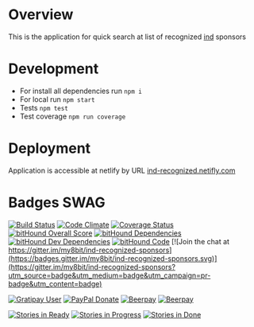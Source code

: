 # Overview

This is the application for quick search at list of recognized [ind](https://ind.nl/EN/business/public-register) sponsors 

# Development

* For install all dependencies run ``` npm i ```
* For local run ``` npm start ```
* Tests ``` npm test ```
* Test coverage ``` npm run coverage ```

# Deployment

Application is accessible at netlify by URL [ind-recognized.netifly.com](https://ind-recognized.netlify.com)

# Badges SWAG

[![Build Status](https://travis-ci.org/my8bit/ind-recognized-sponsors.svg?branch=master)](https://travis-ci.org/my8bit/ind-recognized-sponsors)
[![Code Climate](https://codeclimate.com/github/my8bit/ind-recognized-sponsors/badges/gpa.svg)](https://codeclimate.com/github/my8bit/ind-recognized-sponsors)
[![Coverage Status](https://coveralls.io/repos/github/my8bit/ind-recognized-sponsors/badge.svg?branch=master)](https://coveralls.io/github/my8bit/ind-recognized-sponsors?branch=master)
[![bitHound Overall Score](https://www.bithound.io/github/my8bit/ind-recognized-sponsors/badges/score.svg)](https://www.bithound.io/github/my8bit/ind-recognized-sponsors)
[![bitHound Dependencies](https://www.bithound.io/github/my8bit/ind-recognized-sponsors/badges/dependencies.svg)](https://www.bithound.io/github/my8bit/ind-recognized-sponsors/master/dependencies/npm)
[![bitHound Dev Dependencies](https://www.bithound.io/github/my8bit/ind-recognized-sponsors/badges/devDependencies.svg)](https://www.bithound.io/github/my8bit/ind-recognized-sponsors/master/dependencies/npm)
[![bitHound Code](https://www.bithound.io/github/my8bit/ind-recognized-sponsors/badges/code.svg)](https://www.bithound.io/github/my8bit/ind-recognized-sponsors)
[![Join the chat at https://gitter.im/my8bit/ind-recognized-sponsors](https://badges.gitter.im/my8bit/ind-recognized-sponsors.svg)](https://gitter.im/my8bit/ind-recognized-sponsors?utm_source=badge&utm_medium=badge&utm_campaign=pr-badge&utm_content=badge)

[![Gratipay User](https://img.shields.io/gratipay/user/my8bit.svg?maxAge=2592000)](https://gratipay.com/~my8bit/)
[![PayPal Donate](https://img.shields.io/badge/paypal-donate-yellow.svg)](https://www.paypal.com/cgi-bin/webscr?cmd=_donations&business=ihor%40pavlenko%2eninja&lc=AU&item_name=opensource%20support&currency_code=USD&bn=PP%2dDonationsBF%3abtn_donate_SM%2egif%3aNonHosted)
[![Beerpay](https://beerpay.io/my8bit/ind-recognized-sponsors/badge.svg?style=flat)](https://beerpay.io/my8bit/ind-recognized-sponsors)
[![Beerpay](https://beerpay.io/my8bit/ind-recognized-sponsors/make-wish.svg?style=flat)](https://beerpay.io/my8bit/ind-recognized-sponsors)

[![Stories in Ready](https://badge.waffle.io/my8bit/ind-recognized-sponsors.svg?label=ready&title=Ready)](http://waffle.io/my8bit/ind-recognized-sponsors)
[![Stories in Progress](https://badge.waffle.io/my8bit/ind-recognized-sponsors.svg?label=in%20progress&title=In%20Progress)](http://waffle.io/my8bit/ind-recognized-sponsors)
[![Stories in Done](https://badge.waffle.io/my8bit/ind-recognized-sponsors.svg?label=done&title=Done)](http://waffle.io/my8bit/ind-recognized-sponsors)

